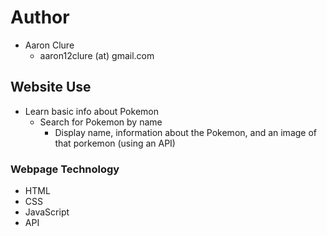 # Author
- Aaron Clure
    - aaron12clure (at) gmail.com

## Website Use
- Learn basic info about Pokemon
    - Search for Pokemon by name
        - Display name, information about the Pokemon, and an image of that porkemon (using an API)

### Webpage Technology
- HTML
- CSS
- JavaScript
- API